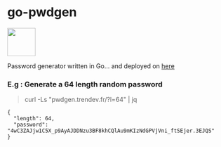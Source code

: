 # go-pwdgen
<img src="https://go.dev/blog/go-brand/Go-Logo/SVG/Go-Logo_Blue.svg" width="64" height="64">

Password generator written in Go... and deployed on [here](http://pwdgen.trendev.fr)

### E.g : Generate a 64 length random password 
> curl -Ls "pwdgen.trendev.fr/?l=64" | jq

```
{
  "length": 64,
  "password": "4wC3ZAJjw1C5X_p9AyAJDDNzu3BF8khCQlAu9mKIzNdGPVjVni_ftSEjer.3EJQS"
}
```
